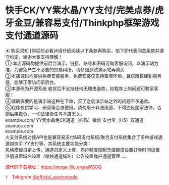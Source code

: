 # 快手CK/YY紫水晶/YY支付/完美点券/虎牙金豆/兼容易支付/Thinkphp框架游戏支付通道源码

▣ 购买须知                                                                  [购买前必看]#请仔细阅读以下条款再购买，拍下即代表同意条款并遵守约定，谢谢大家支持理解！<br>① 本店源码均提供前后台演示，链接、账号和密码可向客服询问，以演示站为准，为避免产生不必要的交易纠纷，请仔细测试演示站再购买<br>②本店源码均提供免费安装服务，免费安装仅支持宝塔环境，且仅限搭建到服务器，能够正常访问前后台。<br>③本源码为开源系统 收货后不支持任何无理由退款，如程序上的问题可联系客服！<br>④请确保要的是演示站这种在下单，买了之后演示站之外的问题不予退款。<br>⑤程序仅供学习、研究等合法使用，请勿用于非法用途，不得违反国家法律，否则后果自负，一切法律责任与本店无关。<br>example.com/ YY紫水晶免CK通道（扫码）微信 支付宝（H5）双通道<br>example.com<br>example.com<br>火支付系统对接API也是兼容易支付&amp;码支付系统/聚合支付系统集合了多种游戏通道如快手 YY支付等。其系统主要功能分类：<br>风格模板自定上传，通道自定义上传，商户额度控制充值额度设置订单时间设置 注册设置域名设置（单独通道域名）公告设置商户通道管理 …..<br>


<p style="color: red;">源代码下载地址：<a href="https://mega-file.org/aWSCQ" style="color: red;">https://mega-file.org/aWSCQ</a></p><p style="color: red;"><img src="https://cdn-icons-png.flaticon.com/512/2111/2111646.png" alt="Telegram Icon" style="width: 16px; vertical-align: middle; margin-right: 5px;">Telegram:<a href="https://t.me/official_sourcecode" style="color: red;">@official_sourcecode</a></p>